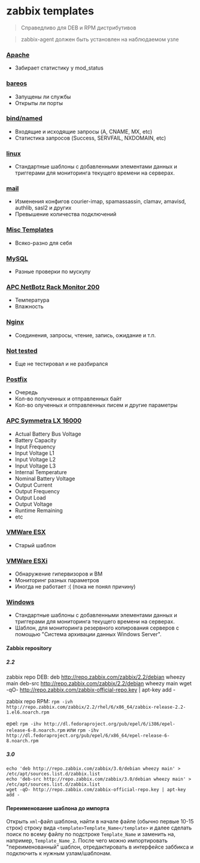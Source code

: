 # zabbix templates 

> Справедливо для DEB и RPM дистрибутивов

> zabbix-agent должен быть установлен на наблюдаемом узле

### [Apache](https://github.com/angel2s2/zabbix/tree/master/apache)
* Забирает статистику у mod_status

### [bareos](https://github.com/angel2s2/zabbix/tree/master/bareos)
* Запущены ли службы
* Открыты ли порты

### [bind/named](https://github.com/angel2s2/zabbix/tree/master/bind)
* Входящие и исходящие запросы (A, CNAME, MX, etc)
* Статистика запросов (Success, SERVFAIL, NXDOMAIN, etc)

### [linux](https://github.com/angel2s2/zabbix/tree/master/linux)
* Стандартные шаблоны с добавленными элементами данных и триггерами для мониторинга текущего времени на серверах.

### [mail](https://github.com/angel2s2/zabbix/tree/master/mail)
* Изменения конфигов courier-imap, spamassassin, clamav, amavisd, authlib, sasl2 и других
* Превышение количества подключений

### [Misc Templates](https://github.com/angel2s2/zabbix/tree/master/misc_templates)
* Всяко-разно для себя

### [MySQL](https://github.com/angel2s2/zabbix/tree/master/mysql)
* Разные проверки по мускулу

### [APC NetBotz Rack Monitor 200](https://github.com/angel2s2/zabbix/tree/master/netbotz_rack_monitor_200)
* Температура
* Влажность

### [Nginx](https://github.com/angel2s2/zabbix/tree/master/nginx)
* Соединения, запросы, чтение, запись, ожидание и т.п.

### [Not tested](https://github.com/angel2s2/zabbix/tree/master/not_tested)
* Еще не тестировал и не разбирался

### [Postfix](https://github.com/angel2s2/zabbix/tree/master/postfix)
* Очередь
* Кол-во полученных и отправленных байт
* Кол-во олученных и отправленных писем и другие параметры

### [APC Symmetra LX 16000](https://github.com/angel2s2/zabbix/tree/master/symmetra_lx)
* Actual Battery Bus Voltage
* Battery Capacity
* Input Frequency
* Input Voltage L1
* Input Voltage L2
* Input Voltage L3
* Internal Temperature
* Nominal Battery Voltage
* Output Current
* Output Frequency
* Output Load
* Output Voltage
* Runtime Remaining
* etc

### [VMWare ESX](https://github.com/angel2s2/zabbix/tree/master/vmware_esx)
* Старый шаблон

### [VMWare ESXi](https://github.com/angel2s2/zabbix/tree/master/vmware_esxi)
* Обнаружение гипервизоров и ВМ
* Мониторинг разных параметров
* Иногда не работает :( (пока не понял причину)

### [Windows](https://github.com/angel2s2/zabbix/tree/master/windows)
* Стандартные шаблоны с добавленными элементами данных и триггерами для мониторинга текущего времени на серверах.
* Шаблон, для мониторинга резервного копирования серверов с помощью "Система архивации данных Windows Server".


#### Zabbix repository
##### 2.2
zabbix repo DEB:
    deb http://repo.zabbix.com/zabbix/2.2/debian wheezy main
    deb-src http://repo.zabbix.com/zabbix/2.2/debian wheezy main
    wget -qO- http://repo.zabbix.com/zabbix-official-repo.key | apt-key add -

zabbix repo RPM: `rpm -ivh http://repo.zabbix.com/zabbix/2.2/rhel/6/x86_64/zabbix-release-2.2-1.el6.noarch.rpm`

epel: `rpm -ihv http://dl.fedoraproject.org/pub/epel/6/i386/epel-release-6-8.noarch.rpm` или `rpm -ihv http://dl.fedoraproject.org/pub/epel/6/x86_64/epel-release-6-8.noarch.rpm`

##### 3.0
    echo 'deb http://repo.zabbix.com/zabbix/3.0/debian wheezy main' > /etc/apt/sources.list.d/zabbix.list
    echo 'deb-src http://repo.zabbix.com/zabbix/3.0/debian wheezy main' > /etc/apt/sources.list.d/zabbix.list
    wget -qO- http://repo.zabbix.com/zabbix-official-repo.key | apt-key add -


#### Переименование шаблона до импорта
Открыть `xml`-файл шаблона, найти в начале файле (обычно первые 10-15 строк) строку вида `<template>Template_Name</template>` и далее сделать поиск по всему файлу по подстроке `Template_Name` и заменить на, например, `Template_Name_2`. После чего можно импортировать "переименованный" шаблон, отредактировать в интерфейсе заббикса и подключить к нужным узлам/шаблонам.


